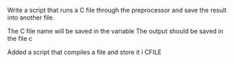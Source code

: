 Write a script that runs a C file through the preprocessor and save the result into another file.

The C file name will be saved in the variable 
The output should be saved in the file c

Added a script that compiles a file and store it i CFILE
